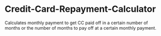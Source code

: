 Credit-Card-Repayment-Calculator
================================

Calculates monthly payment to get CC paid off in a certain number of months or the number of months to pay off at a certain monthly payment.
